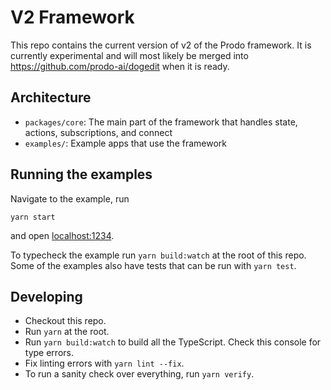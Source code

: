 # V2 Framework

This repo contains the current version of v2 of the Prodo framework. It is
currently experimental and will most likely be merged into
https://github.com/prodo-ai/dogedit when it is ready.

## Architecture

- `packages/core`: The main part of the framework that handles state, actions,
  subscriptions, and connect
- `examples/`: Example apps that use the framework

## Running the examples

Navigate to the example, run

``` shell
yarn start
```

and open [localhost:1234](http://localhost:1234).

To typecheck the example run `yarn build:watch` at the root of this repo. Some
of the examples also have tests that can be run with `yarn test`.

## Developing

- Checkout this repo.
- Run `yarn` at the root.
- Run `yarn build:watch` to build all the TypeScript. Check this console for
  type errors.
- Fix linting errors with `yarn lint --fix`.
- To run a sanity check over everything, run `yarn verify`.
